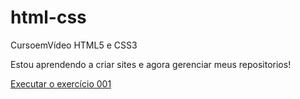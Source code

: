 # html-css
 CursoemVídeo HTML5 e CSS3

Estou aprendendo a criar sites e agora gerenciar meus repositorios!

<a href="https://aeudsonfavre.github.io/html-css/exercicios/ex001/index.html">Executar o exercício 001</a>